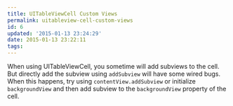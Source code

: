 ```yaml
---
title: UITableViewCell Custom Views
permalink: uitableview-cell-custom-views
id: 6
updated: '2015-01-13 23:24:29'
date: 2015-01-13 23:22:11
tags:
---
```


When using UITableViewCell, you sometime will add subviews to the cell. But directly add the subview using `addSubview` will have some wired bugs. When this happens, try using `contentView.addSubview` or initialize `backgroundView` and then add subview to the `backgroundView` property of the cell.